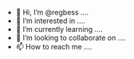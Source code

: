 - 👋 Hi, I’m @regbess ....
- 👀 I’m interested in ....
- 🌱 I’m currently learning ....
- 💞️ I’m looking to collaborate on ....
- 📫 How to reach me ....

<!---
regbess/regbess is a ✨ special ✨ repository because its `README.md` (this file) appears on your GitHub profile.
You can click the Preview link to take a look at your changes.
--->
